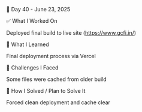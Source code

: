 📅 Day 40 - June 23, 2025

✅ What I Worked On

Deployed final build to live site (https://www.gcfi.in/)

🧠 What I Learned

Final deployment process via Vercel

🧩 Challenges I Faced

Some files were cached from older build

🔧 How I Solved / Plan to Solve It

Forced clean deployment and cache clear
